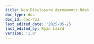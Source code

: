 ```yaml
---
title: Non Disclosure Agreements Ndas
doc_type: doc
doc_id: doc-421
last_edited_date: '2025-05-25'
last_edited_by: Ryan Laird
version: '1.0'
---
```



